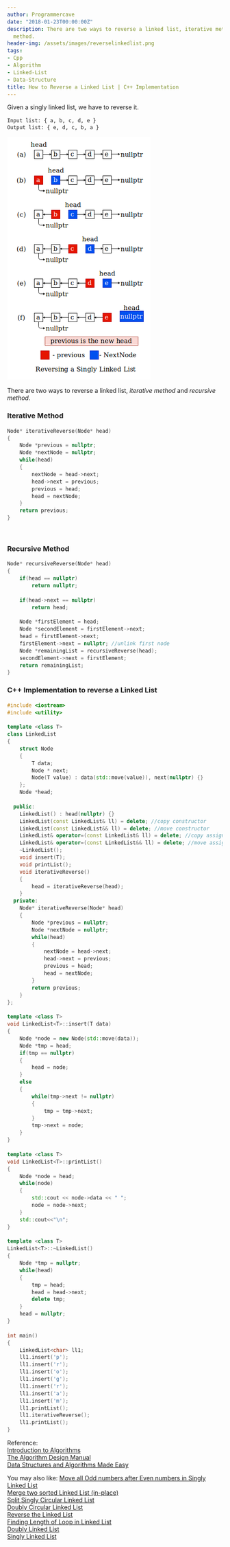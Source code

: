 ```yaml
---
author: Programmercave
date: "2018-01-23T00:00:00Z"
description: There are two ways to reverse a linked list, iterative method and recursive
  method.
header-img: /assets/images/reverselinkedlist.png
tags:
- Cpp
- Algorithm
- Linked-List
- Data-Structure
title: How to Reverse a Linked List | C++ Implementation
---
```




Given a singly linked list, we have to reverse it.

```
Input list: { a, b, c, d, e }
Output list: { e, d, c, b, a }
```
![Range](/assets/images/reverselinkedlist.png)

There are two ways to reverse a linked list, *iterative method* and *recursive method*.

<h3>Iterative Method</h3>

```cpp
Node* iterativeReverse(Node* head)
{
    Node *previous = nullptr;
    Node *nextNode = nullptr;
    while(head)
    {
        nextNode = head->next;
        head->next = previous;
        previous = head;
        head = nextNode;
    }
    return previous;
}
```

<br/>

<h3>Recursive Method</h3>

```cpp
Node* recursiveReverse(Node* head)
{
    if(head == nullptr)
        return nullptr;

    if(head->next == nullptr)
        return head;

    Node *firstElement = head;
    Node *secondElement = firstElement->next;
    head = firstElement->next;
    firstElement->next = nullptr; //unlink first node
    Node *remainingList = recursiveReverse(head);
    secondElement->next = firstElement;
    return remainingList;
}
```
<h3>C++ Implementation to reverse a Linked List</h3>

```cpp
#include <iostream>
#include <utility>

template <class T>
class LinkedList
{
    struct Node
    {
        T data;
        Node * next;
        Node(T value) : data(std::move(value)), next(nullptr) {}
    };
    Node *head;

  public:
    LinkedList() : head(nullptr) {}
    LinkedList(const LinkedList& ll) = delete; //copy constructor
    LinkedList(const LinkedList&& ll) = delete; //move constructor
    LinkedList& operator=(const LinkedList& ll) = delete; //copy assignment
    LinkedList& operator=(const LinkedList&& ll) = delete; //move assignment
    ~LinkedList();
    void insert(T);
    void printList();
    void iterativeReverse()
    {
        head = iterativeReverse(head);
    }
  private:
    Node* iterativeReverse(Node* head)
    {
        Node *previous = nullptr;
        Node *nextNode = nullptr;
        while(head)
        {
            nextNode = head->next;
            head->next = previous;
            previous = head;
            head = nextNode;
        }
        return previous;
    }
};

template <class T>
void LinkedList<T>::insert(T data)
{
    Node *node = new Node(std::move(data));
    Node *tmp = head;
    if(tmp == nullptr)
    {
        head = node;
    }
    else
    {
        while(tmp->next != nullptr)
        {
            tmp = tmp->next;
        }
        tmp->next = node;
    }
}

template <class T>
void LinkedList<T>::printList()
{
    Node *node = head;
    while(node)
    {
        std::cout << node->data << " ";
        node = node->next;
    }
    std::cout<<"\n";
}

template <class T>
LinkedList<T>::~LinkedList()
{
    Node *tmp = nullptr;
    while(head)
    {
        tmp = head;
        head = head->next;
        delete tmp;
    }
    head = nullptr;
}

int main()
{
    LinkedList<char> ll1;
    ll1.insert('p');
    ll1.insert('r');
    ll1.insert('o');
    ll1.insert('g');
    ll1.insert('r');
    ll1.insert('a');
    ll1.insert('m');
    ll1.printList();
    ll1.iterativeReverse();
    ll1.printList();
}
```

Reference:<br/>
[Introduction to Algorithms](https://amzn.to/2OarGBs)<br/>
[The Algorithm Design Manual](https://amzn.to/2CH9h9Z)<br/>
[Data Structures and Algorithms Made Easy](https://amzn.to/2NLM0dd)<br/>

You may also like:
[Move all Odd numbers after Even numbers in Singly Linked List](/C-Move-all-Even-numbers-before-Odd-numbers-in-Singly-Linked-List-Using-STL)<br/>
[Merge two sorted Linked List (in-place)](/C-Merge-two-sorted-Linked-List-in-place)<br/>
[Split Singly Circular Linked List](/C-Split-Singly-Circular-Linked-List-program)<br/>
[Doubly Circular Linked List](/C-Doubly-Circular-Linked-List-program)<br/>
[Reverse the Linked List](/C-Reverse-the-Linked-List-Recursive-Method-program)<br/>
[Finding Length of Loop in Linked List](/C-Linked-List-containing-Loop-Floyd-Cycle-finding-Algorithm-program)<br/>
[Doubly Linked List](/C-Doubly-Linked-List-using-Template-Data-Structure)<br/>
[Singly Linked List](/C-Singly-Linked-List-using-Template-Data-Structure)<br/>




